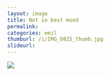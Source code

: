 ```yaml
---
layout: image
title: Not in best mood
permalink: 
categories: emil
thumburl: /i/IMG_0825_thumb.jpg
slideurl: 
---
```


![]({{site.url}}/i/IMG_0825_thumb.jpg)


